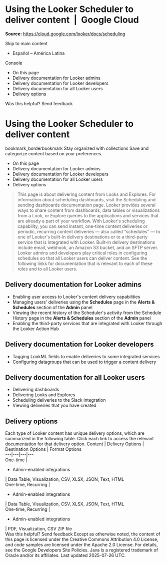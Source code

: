 # Using the Looker Scheduler to deliver content  |  Google Cloud

**Source:** https://cloud.google.com/looker/docs/scheduling

Skip to main content 
  * Español – América Latina

Console 


  * On this page
  * Delivery documentation for Looker admins
  * Delivery documentation for Looker developers
  * Delivery documentation for all Looker users
  * Delivery options




Was this helpful?
Send feedback 
#  Using the Looker Scheduler to deliver content
bookmark_borderbookmark Stay organized with collections  Save and categorize content based on your preferences.
  * On this page
  * Delivery documentation for Looker admins
  * Delivery documentation for Looker developers
  * Delivery documentation for all Looker users
  * Delivery options


> This page is about delivering content from Looks and Explores. For information about scheduling dashboards, visit the Scheduling and sending dashboards documentation page.
Looker provides several ways to share content from dashboards, data tables or visualizations from a Look, or Explore queries to the applications and services that are already a part of your workflow. With Looker's scheduling capability, you can send instant, one-time content deliveries or periodic, recurring content deliveries — also called "schedules" — to one of Looker's built-in delivery destinations or to a third-party service that is integrated with Looker. Built-in delivery destinations include email, webhook, an Amazon S3 bucket, and an SFTP server.
Looker admins and developers play critical roles in configuring schedules so that all Looker users can deliver content. See the following links for documentation that is relevant to each of these roles and to all Looker users.
## Delivery documentation for Looker admins
  * Enabling user access to Looker's content delivery capabilities
  * Managing users' deliveries using the **Schedules** page in the **Alerts & Schedules** section of the **Admin** panel
  * Viewing the recent history of the Scheduler's activity from the Schedule History page in the **Alerts & Schedules** section of the **Admin** panel
  * Enabling the third-party services that are integrated with Looker through the Looker Action Hub


## Delivery documentation for Looker developers
  * Tagging LookML fields to enable deliveries to some integrated services
  * Configuring datagroups that can be used to trigger a content delivery


## Delivery documentation for all Looker users
  * Delivering dashboards
  * Delivering Looks and Explores
  * Scheduling deliveries to the Slack integration
  * Viewing deliveries that you have created


## Delivery options
Each type of Looker content has unique delivery options, which are summarized in the following table. Click each link to access the relevant documentation for that delivery option.
Content | Delivery Options | Destination Options | Format Options  
---|---|---|---  
One-time | 
  * Admin-enabled integrations 

| Data Table, Visualization, CSV, XLSX, JSON, Text, HTML  
One-time, Recurring | 
  * Admin-enabled integrations

| Data Table, Visualization, CSV, XLSX, JSON, Text, HTML  
One-time, Recurring | 
  * Admin-enabled integrations

| PDF, Visualization, CSV ZIP file  
Was this helpful?
Send feedback 
Except as otherwise noted, the content of this page is licensed under the Creative Commons Attribution 4.0 License, and code samples are licensed under the Apache 2.0 License. For details, see the Google Developers Site Policies. Java is a registered trademark of Oracle and/or its affiliates.
Last updated 2025-07-26 UTC.


